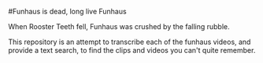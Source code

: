 #Funhaus is dead, long live Funhaus

When Rooster Teeth fell, Funhaus was crushed by the falling rubble.

This repository is an attempt to transcribe each of the funhaus videos, and provide a text search, to find the clips and videos you can't quite remember.

